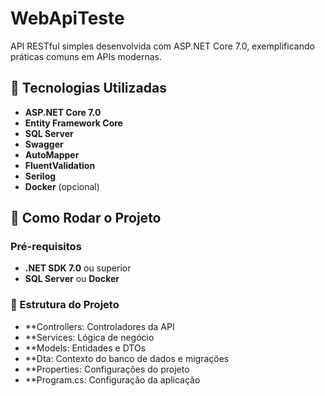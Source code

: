 # WebApiTeste

API RESTful simples desenvolvida com ASP.NET Core 7.0, exemplificando práticas comuns em APIs modernas.

## 🔧 Tecnologias Utilizadas

- **ASP.NET Core 7.0**
- **Entity Framework Core**
- **SQL Server**
- **Swagger**
- **AutoMapper**
- **FluentValidation**
- **Serilog**
- **Docker** (opcional)

## 🚀 Como Rodar o Projeto

### Pré-requisitos

- **.NET SDK 7.0** ou superior
- **SQL Server** ou **Docker**

### 🧩 Estrutura do Projeto

- **Controllers: Controladores da API
- **Services: Lógica de negócio
- **Models: Entidades e DTOs
- **Dta: Contexto do banco de dados e migrações
- **Properties: Configurações do projeto
- **Program.cs: Configuração da aplicação
